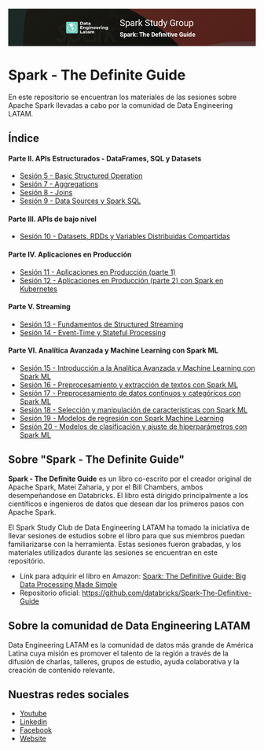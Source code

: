 ![Banner](assets/banner_main.png)

# Spark - The Definite Guide

En este repositorio se encuentran los materiales de las sesiones sobre Apache Spark llevadas a cabo por la comunidad de Data Engineering LATAM.

## Índice

#### Parte II. APIs Estructurados - DataFrames, SQL y Datasets
* [Sesión 5 - Basic Structured Operation](session_5)
* [Sesión 7 - Aggregations](session_7)
* [Sesión 8 - Joins](session_8)
* [Sesión 9 - Data Sources y Spark SQL](session_9)

#### Parte III. APIs de bajo nivel
* [Sesión 10 - Datasets, RDDs y Variables Distribuidas Compartidas](session_10)

#### Parte IV. Aplicaciones en Producción
* [Sesión 11 - Aplicaciones en Producción (parte 1)](session_11)
* [Sesión 12 - Aplicaciones en Producción (parte 2) con Spark en Kubernetes](session_12)

#### Parte V. Streaming
* [Sesión 13 - Fundamentos de Structured Streaming](session_13)
* [Sesión 14 - Event-Time y Stateful Processing](session_14)

#### Parte VI. Analítica Avanzada y Machine Learning con Spark ML
* [Sesión 15 - Introducción a la Analítica Avanzada y Machine Learning con Spark ML](session_15)
* [Sesión 16 - Preprocesamiento y extracción de textos con Spark ML](session_16)
* [Sesión 17 - Preprocesamiento de datos continuos y categóricos con Spark ML](session_17)
* [Sesión 18 - Selección y manipulación de características con Spark ML](session_18)
* [Sesión 19 - Modelos de regresión con Spark Machine Learning](session_19)
* [Sesión 20 - Modelos de clasificación y ajuste de hiperparámetros con Spark ML](session_20)


## Sobre "Spark - The Definite Guide"
**Spark - The Definite Guide** es un libro co-escrito por el creador original de Apache Spark, Matei Zaharia, y por el Bill Chambers, ambos desempeñandose en Databricks. El libro está dirigido principalmente a los científicos e ingenieros de datos que desean dar los primeros pasos con Apache Spark.

El Spark Study Club de Data Engineering LATAM ha tomado la iniciativa de llevar sesiones de estudios sobre el libro para que sus miembros puedan familiarizarse con la herramienta. Estas sesiones fueron grabadas, y los materiales utilizados durante las sesiones se encuentran en este repositório.

* Link para adquirir el libro en Amazon: [Spark: The Definitive Guide: Big Data Processing Made Simple](https://www.amazon.com/Spark-Definitive-Guide-Processing-Simple/dp/1491912219)
* Repositorio oficial: https://github.com/databricks/Spark-The-Definitive-Guide

## Sobre la comunidad de Data Engineering LATAM
Data Engineering LATAM es la comunidad de datos más grande de América Latina cuya misión es promover el talento de la región a través de la difusión de charlas, talleres, grupos de estudio, ayuda colaborativa y la creación de contenido relevante.

## Nuestras redes sociales
* [Youtube](https://www.youtube.com/channel/UCqFCoUEvxR23ymmih0GD7mQ?sub_confirmation=1 'Subscríbate al canal')
* [Linkedin](https://www.linkedin.com/company/data-engineering-latam/ 'Síganos en Linkedin')
* [Facebook](https://www.facebook.com/dataengineeringlatam/ 'Síganos en Facebook')
* [Website](https://expy.bio/dataengineeringlatam 'Nuestro website')
